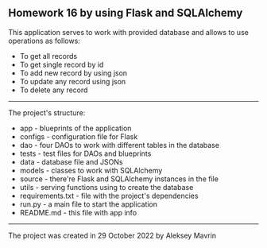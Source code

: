 ## Homework 16 by using Flask and SQLAlchemy
This application serves to work with provided database and allows to use operations as follows:

 - To get all records
 - To get single record by id 
 - To add new record by using json
 - To update any record using json
 - To delete any record 
 ---
The project's structure:
 - app - blueprints of the application
 - configs - configuration file for Flask
 - dao - four DAOs to work with different tables in the database
 - tests - test files for DAOs and blueprints
 - data - database file and JSONs
 - models - classes to work with SQLAlchemy
 - source - there're Flask and SQLAlchemy instances in the file
 - utils - serving functions using to create the database
 - requirements.txt - file with the project's dependencies
 - run.py - a main file to start the application
 - README.md - this file with app info
 ---
 The project was created in 29 October 2022 by Aleksey Mavrin
